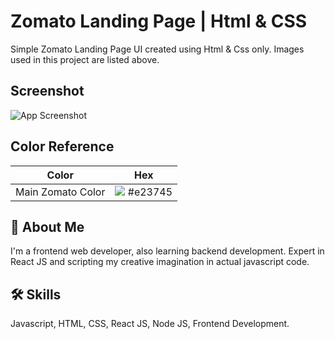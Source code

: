 
# Zomato Landing Page | Html & CSS

Simple Zomato Landing Page UI created using Html & Css only.
Images used in this project are listed above.


## Screenshot

![App Screenshot](https://i.postimg.cc/FsV4hP5L/Thumb.png)




## Color Reference

| Color             | Hex                                                                |
| ----------------- | ------------------------------------------------------------------ |
| Main Zomato Color | ![](https://via.placeholder.com/10/e23745?text=+) #e23745 |



## 🚀 About Me
I'm a frontend web developer, also learning backend development. Expert in React JS and scripting my creative imagination in actual javascript code.




## 🛠 Skills
Javascript, HTML, CSS, React JS, Node JS, Frontend Development.
